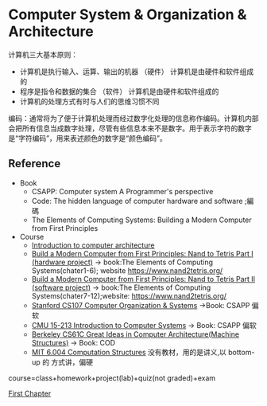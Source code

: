 # Computer System & Organization & Architecture

计算机三大基本原则：
* 计算机是执行输入、运算、输出的机器 （硬件）  计算机是由硬件和软件组成的
* 程序是指令和数据的集合 （软件） 计算机是由硬件和软件组成的
* 计算机的处理方式有时与人们的思维习惯不同


编码：通常将为了便于计算机处理而经过数字化处理的信息称作编码。计算机内部会把所有信息当成数字处理，尽管有些信息本来不是数字。用于表示字符的数字是“字符编码”，用来表述颜色的数字是“颜色编码”。

## Reference
* Book
  * CSAPP: Computer system A Programmer's perspective
  * Code: The hidden language of computer hardware and software ;編碼 
  * The Elements of Computing Systems: Building a Modern Computer from First Principles
* Course 
  * [Introduction to computer architecture](http://users.ece.cmu.edu/~jhoe/doku/doku.php?id=18-447_introduction_to_computer_architecture)
  * [Build a Modern Computer from First Principles: Nand to Tetris Part I (hardware project)](https://www.coursera.org/learn/build-a-computer?utm_source=ZHShareTargetIDMore&utm_medium=social&utm_oi=27831115448320) -> book:The Elements of Computing Systems(chater1-6); website https://www.nand2tetris.org/
  * [Build a Modern Computer from First Principles: Nand to Tetris Part II (software project)](https://www.coursera.org/learn/nand2tetris2) -> book:The Elements of Computing Systems(chater7-12);website: https://www.nand2tetris.org/
  * [Stanford CS107 Computer Organization & Systems](http://web.stanford.edu/class/cs107/) ->Book: CSAPP 偏软
  * [CMU 15-213 Introduction to Computer Systems](http://www.cs.cmu.edu/~213/) -> Book: CSAPP 偏软
  * [Berkeley CS61C Great Ideas in Computer Architecture(Machine Structures)](https://inst.eecs.berkeley.edu/~cs61c/fa20/) -> Book: COD
  * [MIT 6.004 Computation Structures](https://6004.mit.edu/web/fall21/) 没有教材，用的是讲义,以 bottom-up 的 方式讲，偏硬

course=class+homework+project(lab)+quiz(not graded)+exam


[First Chapter](chapter1.md)

